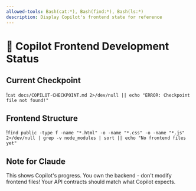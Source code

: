 ```yaml
---
allowed-tools: Bash(cat:*), Bash(find:*), Bash(ls:*)
description: Display Copilot's frontend state for reference
---
```


# 🎨 Copilot Frontend Development Status

## Current Checkpoint
!`cat docs/COPILOT-CHECKPOINT.md 2>/dev/null || echo "ERROR: Checkpoint file not found!"`

## Frontend Structure
!`find public -type f -name "*.html" -o -name "*.css" -o -name "*.js" 2>/dev/null | grep -v node_modules | sort || echo "No frontend files yet"`

## Note for Claude
This shows Copilot's progress. You own the backend - don't modify frontend files!
Your API contracts should match what Copilot expects.